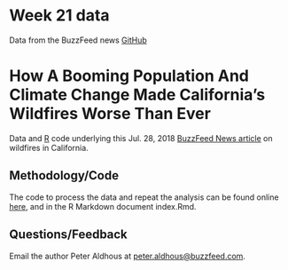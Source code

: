 # Week 21 data

Data from the BuzzFeed news [GitHub](https://github.com/BuzzFeedNews/2018-07-wildfire-trends)

# How A Booming Population And Climate Change Made California’s Wildfires Worse Than Ever

Data and [R](https://www.r-project.org/) code underlying this Jul. 28, 2018 [BuzzFeed News article](https://www.buzzfeednews.com/article/peteraldhous/california-wildfires-people-climate) on wildfires in California.

## Methodology/Code

The code to process the data and repeat the analysis can be found online [here](https://buzzfeednews.github.io/2018-07-wildfire-trends), and in the R Markdown document index.Rmd.


## Questions/Feedback

Email the author Peter Aldhous at peter.aldhous@buzzfeed.com.
